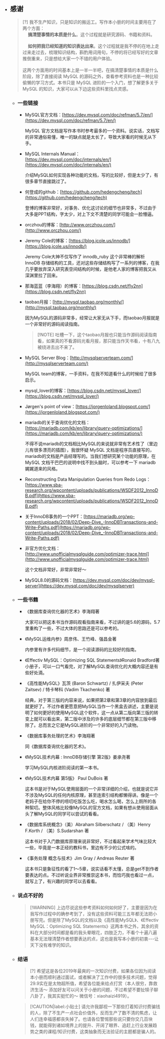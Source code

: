 
* ## 感谢

    > [?] 我不生产知识，只是知识的搬运工。写作本小册的时间主要用在了两个方面： 
    <br><span style='padding-left:1.2em'>**搞清楚事情的本质是什么**。这个过程就是研究源码、书籍和资料。
    <br><br><span style='padding-left:1.2em'>**如何把我已经知道的知识表达出来**。这个过程就是我不停的在地上走过来走过去，梳理知识结构，斟酌用词用句，不停的将已经写好的文章推倒重来，只是想给大家一个不错的用户体验。
    <br><br>这两个方面用的时间基本上是一半一半吧，在搞清楚事情的本质是什么阶段，除了直接阅读 MySQL 的源码之外，查看参考资料也是一种比较偷懒的学习方式。本书只是 MySQL 进阶的一个入门，想了解更多关于 MySQL 的知识，大家可以从下边这些资料里找点灵感。

    + ### 一些链接

        - MySQL官方文档：[https://dev.mysql.com/doc/refman/5.7/en/](https://dev.mysql.com/doc/refman/5.7/en/)
        
            MySQL 官方文档是写作本书时参考最多的一个资料。说实话，文档写的非常通俗易懂，唯一的缺点就是太长了，导致大家看的时候无从下手。

        - MySQL Internals Manual：[https://dev.mysql.com/doc/internals/en/](https://dev.mysql.com/doc/internals/en/)
        
            介绍MySQL如何实现各种功能的文档，写的比较好，但是太少了，有很多章节直接跳过了。
            
        - 何登成的github：[https://github.com/hedengcheng/tech](https://github.com/hedengcheng/tech)
        
            登博的博客非常好，对事务、优化这讨论的细节也非常多，不过由于大多是PPT结构，字太少，对上下文不清楚的同学可能会一脸懵逼。

        - orczhou的博客：[http://www.orczhou.com/](http://www.orczhou.com/)
        - Jeremy Cole的博客：[https://blog.jcole.us/innodb/](https://blog.jcole.us/innodb/)
        
            Jeremy Cole大神不仅写作了 innodb_ruby 这个非常棒的解析 InnoDB 存储结构的工具，还对这些存储结构写了一系列的博客，在我几乎要放弃深入研究表空间结构的时候，是他老人家的博客把我又从深渊里拉了回来。

        - 那海蓝蓝（李海翔）的博客：[https://blog.csdn.net/fly2nn](https://blog.csdn.net/fly2nn)
        - taobao月报：[http://mysql.taobao.org/monthly/](http://mysql.taobao.org/monthly/)
        
            因为MySQL的源码非常多，经常让大家无从下手，而taobao月报就是一个非常好的源码阅读指南。
            
            > [!NOTE] 吐槽一下，这个taobao月报也只能当作源码阅读指南看，如果真的不看源码光看月报，那只能当作天书看，十有八九被绕进去出不来了。

        - MySQL Server Blog：[http://mysqlserverteam.com/](http://mysqlserverteam.com/)
            
            MySQL team的博客，一手资料，在我不知道看什么的时候给了很多启示。

        - mysql_lover的博客：[https://blog.csdn.net/mysql_lover/](https://blog.csdn.net/mysql_lover/)
        - Jørgen's point of view：[https://jorgenloland.blogspot.com/](https://jorgenloland.blogspot.com/)
        - mariadb的关于查询优化的文档：[https://mariadb.com/kb/en/library/query-optimizations/](https://mariadb.com/kb/en/library/query-optimizations/)
            
            不得不说mariadb的文档相比MySQL的来说就非常有艺术性了（里边儿有很多漂亮的插图），我很怀疑 MySQL 文档是程序员直接写的，mariadb的文档是产品经理写的。当我们想研究某个功能的原理，在MySQL 文档干巴巴的说明中找不到头脑时，可以参考一下 mariadb 娓娓道来的风格。
        - Reconstructing Data Manipulation Queries from Redo Logs：[https://www.sba-research.org/wpcontent/uploads/publications/WSDF2012_InnoDB.pdf](https://www.sba-research.org/wpcontent/uploads/publications/WSDF2012_InnoDB.pdf)

        - 关于InnoDB事务的一个PPT：[https://mariadb.org/wp-content/uploads/2018/02/Deep-Dive_-InnoDBTransactions-and-Write-Paths.pdf](https://mariadb.org/wp-content/uploads/2018/02/Deep-Dive_-InnoDBTransactions-and-Write-Paths.pdf)

        - 非官方优化文档：[http://www.unofficialmysqlguide.com/optimizer-trace.html](http://www.unofficialmysqlguide.com/optimizer-trace.html)
        
            这个文档非常好，非常非常好～

        - MySQL8.0的源码文档：[https://dev.mysql.com/doc/dev/mysql-server](https://dev.mysql.com/doc/dev/mysqlserver)

    + ### 一些书籍

        - 《数据库查询优化器的艺术》李海翔著
        
            大家可以把这本书当作源码观看指南来看，不过讲的是5.6的源码，5.7里重构了一些，不过大体的思路还是可以参考的。

        - 《MySQL运维内参》周彦伟、王竹峰、强昌金著
        
            内参里有许多代码细节，是一个阅读源码的比较好的指南。

        - 《Effectiv MySQL：Optimizing SQL Statements》Ronald Bradford著
            小册子，可以一口气看完，对了解MySQL查询优化的大概内容还是有些好处滴。

        - 《高性能MySQL》瓦茨 (Baron Schwartz) / 扎伊采夫 (Peter Zaitsev) / 特卡琴科 (Vadim Tkachenko) 著

            经典，对于第三版的内容来说，如果把第2章和第3章的内容放到最后就更好了。不过作者更愿意把MySQL当作一个黑盒去讲述，主要是说明了如何更好的使用MySQL这个软件，这一点从第二版向第三版的转变上就可以看出来，第二版中涉及的许多的底层细节都在第三版中移除了。总而言之它是MySQL进阶的一个非常好的入门读物。

        - 《数据库事务处理的艺术》李海翔著

            同《数据库查询优化器的艺术》。

        - 《MySQL技术内幕 : InnoDB存储引擎 第2版》姜承尧著

            学习MySQL内核进阶阅读的第一本书。

        - 《MySQL技术内幕 第5版》 Paul DuBois 著
        
            这本书是对于MySQL使用层面的一个非常详细的介绍，也就是说它并不涉及MySQL的任何内核原理，甚至连索引结构都懒得讲。像是一个老妈子在给你不停的唠叨吃饭怎么吃，喝水怎么喝，怎么上厕所的各种絮叨。整体风格比较像MySQL的官方文档，如果有想从使用层面从头了解MySQL的同学可以尝试的看看。

        - 《数据库系统概念》（美）Abraham Silberschatz / （美）Henry F.Korth / （美）S.Sudarshan 著
        
            这本书对于入门数据库原理来说非常好，不过看起来学术气味比较大一些，毕竟是一本正经的教科书，里边有不少的公式啥的。

        - 《事务处理 概念与技术》Jim Gray / Andreas Reuter 著
        
            这本书只是象征性的看了1～5章，说实话看不太懂，总是get不到作者要表达的点。不过听说业界非常推崇这本书，而恰巧我也看过一点，就写上了，有兴趣的同学可以去看看。

    + ### 说点不好的

        > [!WARNING] 上边尽说这些参考资料如何如何好了，主要是因为在我写作过程中的确参考到了，没有这些资料可能三五年都无法把小册写完。但是除了MySQL的文档以及《高性能MySQL》、《Effectiv MySQL：Optimizing SQL Statements》这两本书之外，其余的资料在大部分时间都是看的我头晕眼花，四肢乏力，不看个十遍八遍基本无法理清楚作者想要表达的点，这也是我写本小册的初衷---让天下没有难学的知识。

    + ### 结语

        > [?] 希望这是各位2019年最爽的一次知识付费，如果各位因为阅读本小册而顺利通过面试，或者解决了工作中的很多技术问题，觉得29.9实在是太物超所值，希望各位能来给点打赏（本人很穷，靠救济生活～ 添加好友可以问关于小册的问题，不过希望不要扯犊子聊八卦了，我其实挺忙的～ 微信号：xiaohaizi4919）。

        > [!CAUTION|label:小贴士] 请允许我鄙视一下那些打着知识付费骗钱的人，除了不生产一点社会价值外，反而生产了数不清的焦虑，让人们连幸福感都丧失掉了。也请各位警惕那些说只要你交几百块钱，就能得到诸如境界上的提升、开阔了眼界、追赶上行业发展趋势之类的课程/知识付费，这类抽象而无法验证的主题都是骗人的。
